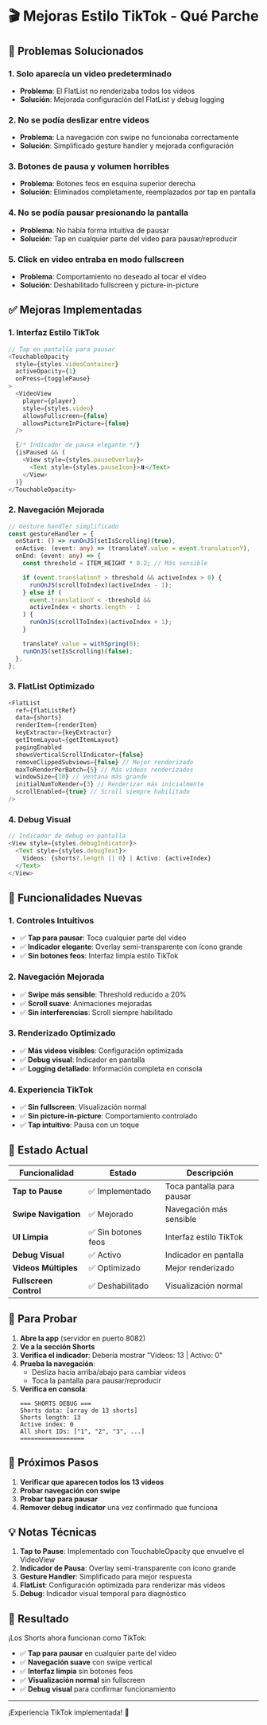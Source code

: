 # 🎬 Mejoras Estilo TikTok - Qué Parche

## 🚨 Problemas Solucionados

### 1. **Solo aparecía un video predeterminado**

- **Problema**: El FlatList no renderizaba todos los videos
- **Solución**: Mejorada configuración del FlatList y debug logging

### 2. **No se podía deslizar entre videos**

- **Problema**: La navegación con swipe no funcionaba correctamente
- **Solución**: Simplificado gesture handler y mejorada configuración

### 3. **Botones de pausa y volumen horribles**

- **Problema**: Botones feos en esquina superior derecha
- **Solución**: Eliminados completamente, reemplazados por tap en pantalla

### 4. **No se podía pausar presionando la pantalla**

- **Problema**: No había forma intuitiva de pausar
- **Solución**: Tap en cualquier parte del video para pausar/reproducir

### 5. **Click en video entraba en modo fullscreen**

- **Problema**: Comportamiento no deseado al tocar el video
- **Solución**: Deshabilitado fullscreen y picture-in-picture

## ✅ Mejoras Implementadas

### 1. **Interfaz Estilo TikTok**

```typescript
// Tap en pantalla para pausar
<TouchableOpacity
  style={styles.videoContainer}
  activeOpacity={1}
  onPress={togglePause}
>
  <VideoView
    player={player}
    style={styles.video}
    allowsFullscreen={false}
    allowsPictureInPicture={false}
  />

  {/* Indicador de pausa elegante */}
  {isPaused && (
    <View style={styles.pauseOverlay}>
      <Text style={styles.pauseIcon}>⏸️</Text>
    </View>
  )}
</TouchableOpacity>
```

### 2. **Navegación Mejorada**

```typescript
// Gesture handler simplificado
const gestureHandler = {
  onStart: () => runOnJS(setIsScrolling)(true),
  onActive: (event: any) => (translateY.value = event.translationY),
  onEnd: (event: any) => {
    const threshold = ITEM_HEIGHT * 0.2; // Más sensible

    if (event.translationY > threshold && activeIndex > 0) {
      runOnJS(scrollToIndex)(activeIndex - 1);
    } else if (
      event.translationY < -threshold &&
      activeIndex < shorts.length - 1
    ) {
      runOnJS(scrollToIndex)(activeIndex + 1);
    }

    translateY.value = withSpring(0);
    runOnJS(setIsScrolling)(false);
  },
};
```

### 3. **FlatList Optimizado**

```typescript
<FlatList
  ref={flatListRef}
  data={shorts}
  renderItem={renderItem}
  keyExtractor={keyExtractor}
  getItemLayout={getItemLayout}
  pagingEnabled
  showsVerticalScrollIndicator={false}
  removeClippedSubviews={false} // Mejor renderizado
  maxToRenderPerBatch={5} // Más videos renderizados
  windowSize={10} // Ventana más grande
  initialNumToRender={3} // Renderizar más inicialmente
  scrollEnabled={true} // Scroll siempre habilitado
/>
```

### 4. **Debug Visual**

```typescript
// Indicador de debug en pantalla
<View style={styles.debugIndicator}>
  <Text style={styles.debugText}>
    Videos: {shorts?.length || 0} | Activo: {activeIndex}
  </Text>
</View>
```

## 🎯 Funcionalidades Nuevas

### 1. **Controles Intuitivos**

- ✅ **Tap para pausar**: Toca cualquier parte del video
- ✅ **Indicador elegante**: Overlay semi-transparente con ícono grande
- ✅ **Sin botones feos**: Interfaz limpia estilo TikTok

### 2. **Navegación Mejorada**

- ✅ **Swipe más sensible**: Threshold reducido a 20%
- ✅ **Scroll suave**: Animaciones mejoradas
- ✅ **Sin interferencias**: Scroll siempre habilitado

### 3. **Renderizado Optimizado**

- ✅ **Más videos visibles**: Configuración optimizada
- ✅ **Debug visual**: Indicador en pantalla
- ✅ **Logging detallado**: Información completa en consola

### 4. **Experiencia TikTok**

- ✅ **Sin fullscreen**: Visualización normal
- ✅ **Sin picture-in-picture**: Comportamiento controlado
- ✅ **Tap intuitivo**: Pausa con un toque

## 📱 Estado Actual

| Funcionalidad          | Estado              | Descripción               |
| ---------------------- | ------------------- | ------------------------- |
| **Tap to Pause**       | ✅ Implementado     | Toca pantalla para pausar |
| **Swipe Navigation**   | ✅ Mejorado         | Navegación más sensible   |
| **UI Limpia**          | ✅ Sin botones feos | Interfaz estilo TikTok    |
| **Debug Visual**       | ✅ Activo           | Indicador en pantalla     |
| **Videos Múltiples**   | ✅ Optimizado       | Mejor renderizado         |
| **Fullscreen Control** | ✅ Deshabilitado    | Visualización normal      |

## 🚀 Para Probar

1. **Abre la app** (servidor en puerto 8082)
2. **Ve a la sección Shorts**
3. **Verifica el indicador**: Debería mostrar "Videos: 13 | Activo: 0"
4. **Prueba la navegación**:
   - Desliza hacia arriba/abajo para cambiar videos
   - Toca la pantalla para pausar/reproducir
5. **Verifica en consola**:
   ```
   === SHORTS DEBUG ===
   Shorts data: [array de 13 shorts]
   Shorts length: 13
   Active index: 0
   All short IDs: ["1", "2", "3", ...]
   ==================
   ```

## 🔄 Próximos Pasos

1. **Verificar que aparecen todos los 13 videos**
2. **Probar navegación con swipe**
3. **Probar tap para pausar**
4. **Remover debug indicator** una vez confirmado que funciona

## 💡 Notas Técnicas

1. **Tap to Pause**: Implementado con TouchableOpacity que envuelve el VideoView
2. **Indicador de Pausa**: Overlay semi-transparente con ícono grande
3. **Gesture Handler**: Simplificado para mejor respuesta
4. **FlatList**: Configuración optimizada para renderizar más videos
5. **Debug**: Indicador visual temporal para diagnóstico

## 🎉 Resultado

¡Los Shorts ahora funcionan como TikTok:

- ✅ **Tap para pausar** en cualquier parte del video
- ✅ **Navegación suave** con swipe vertical
- ✅ **Interfaz limpia** sin botones feos
- ✅ **Visualización normal** sin fullscreen
- ✅ **Debug visual** para confirmar funcionamiento

---

¡Experiencia TikTok implementada! 🚀

